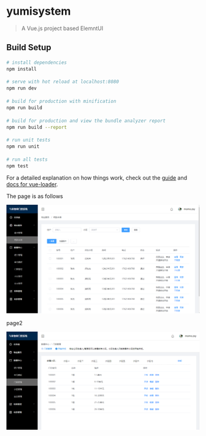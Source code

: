 # yumisystem

> A Vue.js project based ElemntUI

## Build Setup

``` bash
# install dependencies
npm install

# serve with hot reload at localhost:8080
npm run dev

# build for production with minification
npm run build

# build for production and view the bundle analyzer report
npm run build --report

# run unit tests
npm run unit

# run all tests
npm test
```

For a detailed explanation on how things work, check out the [guide](http://vuejs-templates.github.io/webpack/) and [docs for vue-loader](http://vuejs.github.io/vue-loader).

The page is as follows

![image](https://github.com/1262022247/YumiManagement/blob/master/src/assets/yumi1.png)

page2

![image](https://github.com/1262022247/YumiManagement/blob/master/src/assets/yumi2.png)
